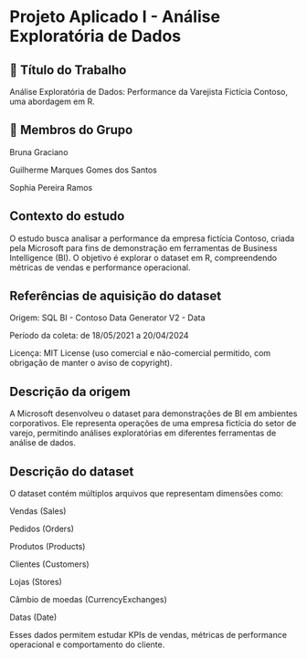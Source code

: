 # Projeto Aplicado I - Análise Exploratória de Dados

## 🎯 Título do Trabalho
Análise Exploratória de Dados: Performance da Varejista Fictícia Contoso, uma abordagem em R.

## 👥 Membros do Grupo

Bruna Graciano

Guilherme Marques Gomes dos Santos

Sophia Pereira Ramos

## Contexto do estudo

O estudo busca analisar a performance da empresa fictícia Contoso, criada pela Microsoft para fins de demonstração em ferramentas de Business Intelligence (BI). O objetivo é explorar o dataset em R, compreendendo métricas de vendas e performance operacional.

## Referências de aquisição do dataset

Origem: SQL BI - Contoso Data Generator V2 - Data

Período da coleta: de 18/05/2021 a 20/04/2024

Licença: MIT License (uso comercial e não-comercial permitido, com obrigação de manter o aviso de copyright).

## Descrição da origem

A Microsoft desenvolveu o dataset para demonstrações de BI em ambientes corporativos. Ele representa operações de uma empresa fictícia do setor de varejo, permitindo análises exploratórias em diferentes ferramentas de análise de dados.

## Descrição do dataset

O dataset contém múltiplos arquivos que representam dimensões como:

Vendas (Sales)

Pedidos (Orders)

Produtos (Products)

Clientes (Customers)

Lojas (Stores)

Câmbio de moedas (CurrencyExchanges)

Datas (Date)

Esses dados permitem estudar KPIs de vendas, métricas de performance operacional e comportamento do cliente.
